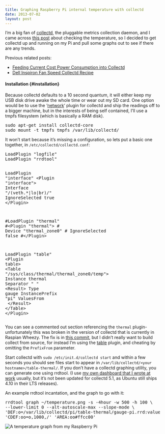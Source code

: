 ```yaml
---
title: Graphing Raspberry Pi internal temperature with collectd
date: 2013-07-02
layout: post
---
```

I&rsquo;m a big fan of [collectd][1], the pluggable metrics collection daemon, and I came across [this post][2] about checking the temperature, so I decided to get collectd up and running on my Pi and pull some graphs out to see if there are any trends.

Previous related posts:

  * [Feeding Current Cost Power Consumption into Collectd][3]
  * [Dell Inspiron Fan Speed Collectd Recipe][4]

#### Installation {#installation}

Because collectd defaults to a 10 second quantum, it will either keep my USB disk drive awake the whole time or wear out my SD card. One option would be to use the &lsquo;[network][5]&lsquo; plugin for collectd and ship the readings off to a bigger machine, but in the interests of being self contained, I&rsquo;ll use a tmpfs filesystem (which is basically a RAM disk).

<div class="codehilite">
  <pre>sudo apt-get install collectd-core
sudo mount -t tmpfs tmpfs /var/lib/collectd/
</pre>
</div>

It won&rsquo;t start because it&rsquo;s missing a configuration, so lets put a basic one together, in `/etc/collectd/collectd.conf`:

<div class="codehilite">
  <pre><span class="nb">LoadPlugin</span> <span class="s2">"logfile"</span>
<span class="nb">LoadPlugin</span> <span class="s2">"rrdtool"</span>

<span class="nb">LoadPlugin</span> <span class="s2">"interface"</span>
<span class="nt">&lt;Plugin</span> <span class="s">"interface"</span><span class="nt">&gt;</span>
  <span class="nb">Interface</span> <span class="s2">"/(veth.*|lo|br)/"</span>
  <span class="nb">IgnoreSelected</span> true
<span class="nt">&lt;/Plugin&gt;</span>

<span class="c">#LoadPlugin "thermal"</span>
<span class="c">#&lt;Plugin "thermal"&gt;</span>
<span class="c">#  Device "thermal_zone0"</span>
<span class="c">#  IgnoreSelected false</span>
<span class="c">#&lt;/Plugin&gt;</span>

<span class="nb">LoadPlugin</span> <span class="s2">"table"</span>
<span class="nt">&lt;Plugin</span> <span class="s">table</span><span class="nt">&gt;</span>
  <span class="nt">&lt;Table</span> <span class="s">"/sys/class/thermal/thermal_zone0/temp"</span><span class="nt">&gt;</span>
    <span class="nb">Instance</span> thermal
    <span class="nb">Separator</span> <span class="s2">" "</span>
    <span class="nt">&lt;Result&gt;</span>
      <span class="nb">Type</span> gauge
      <span class="nb">InstancePrefix</span> <span class="s2">"pi"</span>
      <span class="nb">ValuesFrom</span> <span class="m"></span>
    <span class="nt">&lt;/Result&gt;</span>
  <span class="nt">&lt;/Table&gt;</span>
<span class="nt">&lt;/Plugin&gt;</span>
</pre>
</div>

You can see a commented out section referencing the `thermal` plugin- unfortunately this was broken in the version of collectd that is currently in Raspian Wheezy. The fix is in [this commit][6], but I didn&rsquo;t really want to build collect from source, for instead I&rsquo;m using the [table][7] plugin, and cheating by omitting the `PrefixFrom` parameter.

Start collectd with `sudo /etc/init.d/collectd start` and within a few seconds you should see files start to appear in `/var/lib/collectd/<your hostname>/table-thermal/`. If you don&rsquo;t have a collectd graphing utility, you can generate one using rrdtool. (I use [my own dashboard that I wrote at work][8] usually, but it&rsquo;s not been updated for collectd 5.1, as Ubuntu still ships 4.10 in their LTS releases).

An example rrdtool incantation, and the graph to go with it:

<div class="codehilite">
  <pre>rrdtool graph ~/temperature.png -s -4hour -w 500 -h 100 <span class="se">\</span>
--lower-limit 0 --alt-autoscale-max --slope-mode <span class="se">\</span>
<span class="s1">'DEF:o=/var/lib/collectd/pi/table-thermal/gauge-pi.rrd:value:MAX'</span> <span class="se">\</span>
<span class="s1">'CDEF:oo=o,1000,/'</span> <span class="s1">'AREA:oo#ffcc00'</span>
</pre>
</div>

![A temperature graph from my Raspberry Pi][9]

 [1]: http://collectd.org/
 [2]: http://magnatecha.com/checking-the-cpu-temperature-of-a-raspberry-pi/
 [3]: https://www.insom.me.uk/post/11837001497/current-cost-collectd
 [4]: https://www.insom.me.uk/post/4338064789/dell-inspiron-fan-speed-collectd-recipe
 [5]: https://collectd.org/wiki/index.php/Plugin:Network
 [6]: https://github.com/collectd/collectd/commit/d2c70797b18c2b532119b1264841f551e013dcad
 [7]: https://collectd.org/wiki/index.php/Plugin:Table
 [8]: https://github.com/iwebhosting/collectd-flask/
 [9]: https://f.insom.me.uk/blog-images/whileTrue.png


